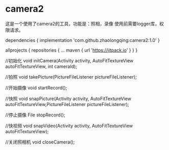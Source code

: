 # camera2
这是一个使用了camera2的工具，功能是：照相，录像
使用前需要logger库，权限请求。

dependencies {
	implementation 'com.github.zhaolongqing:camera2:1.0'
	}
	
	
allprojects {
	repositories {
		...
		maven { url 'https://jitpack.io' }
	}
}


//初始化
void initCamera(Activity activity, AutoFitTextureView autoFitTextureView, int cameraId);

//拍照
void takePicture(PictureFileListener pictureFileListener);

//开始摄像
void startRecord();

//快照
void snapPicture(Activity activity, AutoFitTextureView autoFitTextureView,PictureFileListener pictureFileListener);

//停止摄像
File stopRecord();

//快视频 
void snapVideo(Activity activity, AutoFitTextureView autoFitTextureView);

//关闭照相机
void closeCamera();
